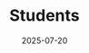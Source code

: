 ---
title: Students
date: 2025-07-20

type: landing

sections:
  - block: people
    content:
      title: Our PhD Students 
      # Choose which groups/teams of users to display.
      #   Edit `user_groups` in each user's profile to add them to one or more of these groups.
      user_groups:
          - PhD
      sort_by: Params.date
      sort_ascending: true
    design:
      show_interests: false
      show_role: true
      show_social: true

  - block: people
    content:
      title: Our MPhil Students 
      # Choose which groups/teams of users to display.
      #   Edit `user_groups` in each user's profile to add them to one or more of these groups.
      user_groups:
          - MPhil
      sort_by: Params.date
      sort_ascending: true
    design:
      show_interests: false
      show_role: true
      show_social: true
---